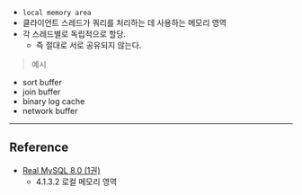 - `local memory area`
- 클라이언트 스레드가 쿼리를 처리하는 데 사용하는 메모리 영역
- 각 스레드별로 독립적으로 할당. 
	- 즉 절대로 서로 공유되지 않는다.

> 예시
- sort buffer
- join buffer
- binary log cache
- network buffer

--- 
## Reference
- [Real MySQL 8.0 (1권)](https://product.kyobobook.co.kr/detail/S000001766482)
	- 4.1.3.2 로컬 메모리 영역
